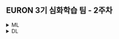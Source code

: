 ## EURON 3기 심화학습 팀 - 2주차

<details>
<summary>ML</summary>
<div markdown="1">       

<br />  
  
| 주차 | 내용         | 발표자                       | 발표자료 |
| ---- | ------------ | ---------------------------- | -------- |
| 2    | 교재 4장 | 이다현, 김예진, 박보영 | [📚]()    |

  
## Assignment

### 📍 예습과제

1. 딥러닝 파이토치 교과서 4장을 공부하고 "세션 시작전 10분동안" 랜덤으로 예습한 내용을 공유

### 📍 복습과제

1. 

  
</div>
</details>



<details>
<summary>DL</summary>
<div markdown="1">       

<br />  
  
| 주차 | 내용         | 발표자                       | 발표자료 |
| ---- | ------------ | ---------------------------- | -------- |
| 2   | Traditional Methods for ML on Graphss | 김나현, 최지우  | [📚]()    |

  
## Assignment

### 📍 예습과제

1. cs224w 2강을 공부하고 "세션 시작전 10분동안" 랜덤으로 예습한 내용을 공유

### 📍 복습과제

1. [pytorch Geometric GNN 을 위한 파이썬 라이브러리 기초](https://baeseongsu.github.io/posts/pytorch-geometric-introduction/) 

* 해당 블로그에 정리된 PyG 튜토리얼을 필사하며 공부하고, 궁금한 사항/공유하면 좋을 추가 자료 등 복습한 내용은 2주차 세션 발표 이후 10분동안, 랜덤으로 한 명을 뽑아 발표를 진행 할 예정입니다. 


  
</div>
</details>
